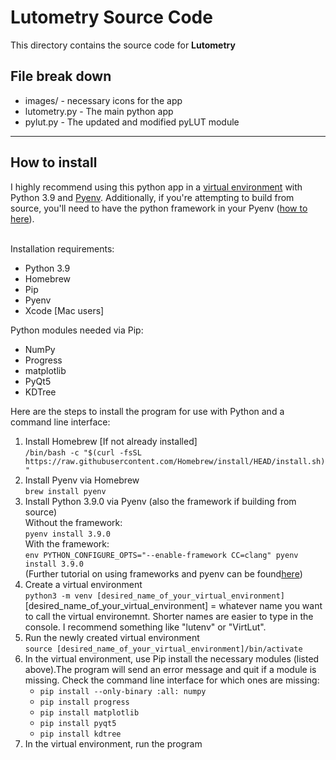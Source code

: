 # Lutometry Source Code
This directory contains the source code for <b>Lutometry</b>

<h2>File break down</h2>
<ul>
  <li>
    images/ - necessary icons for the app
  </li>
  <li>
    lutometry.py - The main python app
  </li>
  <li>
    pylut.py - The updated and modified pyLUT module
  </li>
</ul>
<hr>
<h2>How to install</h2>
I highly recommend using this python app in a <a href = "https://realpython.com/python-virtual-environments-a-primer/">virtual environment</a> with Python 3.9 and <a href = "https://realpython.com/intro-to-pyenv/">Pyenv</a>. Additionally, if you're attempting to build from source, you'll need to have the python framework in your Pyenv (<a href = "https://www.froehlichundfrei.de/blog/2014-11-30-my-transition-to-python3-and-pyenv-goodby-virtualenvwrapper/">how to here</a>).

<br>Installation requirements:
<ul>
  <li>
    Python 3.9
  </li>
  <li>
    Homebrew
  </li>
  <li>
    Pip
  </li>
  <li>
    Pyenv
  </li>
  <li>
    Xcode [Mac users]
  </li>
</ul>

Python modules needed via Pip:
<ul>
  <li>
    NumPy
  </li>
  <li>
    Progress
  </li>
  <li>
    matplotlib
  </li>
  <li>
    PyQt5
  </li>
  <li>
    KDTree
  </li>
</ul>

Here are the steps to install the program for use with Python and a command line interface:

<ol>
  <li>
    Install Homebrew [If not already installed]
    <br><code>/bin/bash -c "$(curl -fsSL https://raw.githubusercontent.com/Homebrew/install/HEAD/install.sh)"</code>
  </li>
  <li>
    Install Pyenv via Homebrew
    <br><code>brew install pyenv</code>
  </li>
  <li>
    Install Python 3.9.0 via Pyenv (also the framework if building from source)
    <br>Without the framework:
    <br><code>pyenv install 3.9.0</code>
    <br>With the framework:
    <br><code>env PYTHON_CONFIGURE_OPTS="--enable-framework CC=clang" pyenv install 3.9.0</code>
    <br>(Further tutorial on using frameworks and pyenv can be found<a href = "https://www.froehlichundfrei.de/blog/2014-11-30-my-transition-to-python3-and-pyenv-goodby-virtualenvwrapper/">here</a>)
  </li>
  <li>
    Create a virtual environment
    <br><code>python3 -m venv [desired_name_of_your_virtual_environment]</code>
    <br>[desired_name_of_your_virtual_environment] = whatever name you want to call the virtual environemnt. Shorter names are easier to type in the console. I recommend something like "lutenv" or "VirtLut".
  </li>
  <li>
    Run the newly created virtual environment
    <br><code>source [desired_name_of_your_virtual_environment]/bin/activate</code>
  <li>
    In the virtual environment, use Pip install the necessary modules (listed above).The program will send an error message and quit if a module is missing. Check the command line interface for which ones are missing:
    <ul>
      <li>
        <code>pip install --only-binary :all: numpy</code>
      </li>
      <li>
        <code>pip install progress</code>
      </li>
      <li>
        <code>pip install matplotlib</code>
      </li>
      <li>
        <code>pip install pyqt5</code>
      </li>
      <li>
        <code>pip install kdtree</code>
      </li>
    </ul>
  </li>
  <li>
    In the virtual environment, run the program
  </li>
</ol>
